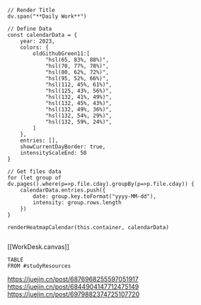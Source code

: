 
```dataviewjs
// Render Title 
dv.span("**Daily Work**")

// Define Data
const calendarData = {
    year: 2023,
    colors: {
        oldGithubGreen11:[
            "hsl(65, 83%, 88%)",
            "hsl(70, 77%, 78%)",
            "hsl(80, 62%, 72%)",
            "hsl(95, 52%, 66%)",
            "hsl(112, 45%, 61%)",
            "hsl(125, 43%, 56%)",
            "hsl(132, 41%, 49%)",
            "hsl(132, 45%, 43%)",
            "hsl(132, 49%, 36%)",
            "hsl(132, 54%, 29%)", 
            "hsl(132, 59%, 24%)",
        ]
    },
    entries: [],
    showCurrentDayBorder: true,
    intensityScaleEnd: 50
}

// Get files data
for (let group of dv.pages().where(p=>p.file.cday).groupBy(p=>p.file.cday)) {
	calendarData.entries.push({
		date: group.key.toFormat("yyyy-MM-dd"),
		intensity: group.rows.length
	})
}

renderHeatmapCalendar(this.container, calendarData)


```



[[WorkDesk.canvas]]

```dataview
TABLE 
FROM #studyResources 
```



https://juejin.cn/post/6876968255597051917
https://juejin.cn/post/6844904147712475149
https://juejin.cn/post/6979882374725107720